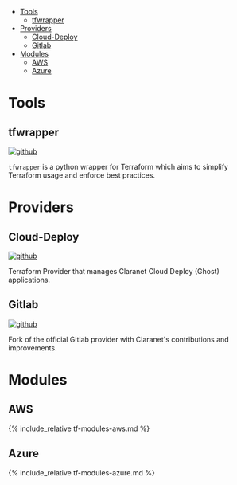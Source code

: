 <!-- TOC -->

- [Tools](#tools)
  - [tfwrapper](#tfwrapper)
- [Providers](#providers)
  - [Cloud-Deploy](#cloud-deploy)
  - [Gitlab](#gitlab)
- [Modules](#modules)
  - [AWS](#aws)
  - [Azure](#azure)

<!-- /TOC -->

# Tools

## tfwrapper
[![github](https://img.shields.io/badge/source-github-black.svg?logo=github)](https://github.com/claranet/terraform-wrapper)

`tfwrapper` is a python wrapper for Terraform which aims to simplify Terraform usage and enforce best practices.

# Providers

## Cloud-Deploy
[![github](https://img.shields.io/badge/source-github-black.svg?logo=github)](https://github.com/claranet/terraform-provider-cloud-deploy)

Terraform Provider that manages Claranet Cloud Deploy (Ghost) applications.

## Gitlab
[![github](https://img.shields.io/badge/source-github-black.svg?logo=github)](https://github.com/claranet/terraform-provider-gitlab)

Fork of the official Gitlab provider with Claranet's contributions and improvements.

# Modules

## AWS

{% include_relative tf-modules-aws.md %}

## Azure

{% include_relative tf-modules-azure.md %}
